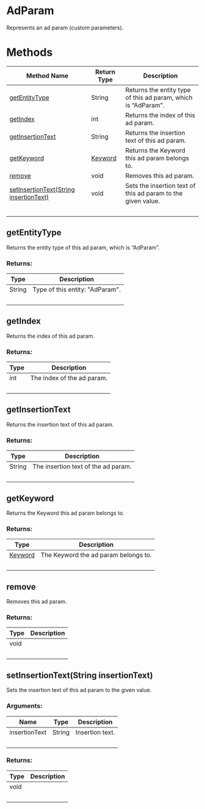 # AdParam
Represents an ad param (custom parameters). 

# Methods
|Method Name|Return Type|Description|
|-|-|-
[getEntityType](#getentitytype)|String|Returns the entity type of this ad param, which is “AdParam”.<br />
[getIndex](#getindex)|int|Returns the index of this ad param.<br />
[getInsertionText](#getinsertiontext)|String|Returns the insertion text of this ad param.<br />
[getKeyword](#getkeyword)|[Keyword](./Keyword)|Returns the Keyword this ad param belongs to.<br />
[remove](#remove)|void|Removes this ad param.<br />
[setInsertionText(String insertionText)](#setinsertiontext~string-insertiontext~)|void|Sets the insertion text of this ad param to the given value.<br />
&nbsp;|&nbsp;|&nbsp;

## <a name="getentitytype"></a>getEntityType
Returns the entity type of this ad param, which is “AdParam”.

### Returns:
|Type|Description|
|-|-
String|Type of this entity: "AdParam".
&nbsp;|&nbsp;
## <a name="getindex"></a>getIndex
Returns the index of this ad param.

### Returns:
|Type|Description|
|-|-
int|The index of the ad param.
&nbsp;|&nbsp;
## <a name="getinsertiontext"></a>getInsertionText
Returns the insertion text of this ad param.

### Returns:
|Type|Description|
|-|-
String|The insertion text of the ad param.
&nbsp;|&nbsp;
## <a name="getkeyword"></a>getKeyword
Returns the Keyword this ad param belongs to.

### Returns:
|Type|Description|
|-|-
[Keyword](./Keyword)|The Keyword the ad param belongs to.
&nbsp;|&nbsp;
## <a name="remove"></a>remove
Removes this ad param.

### Returns:
|Type|Description|
|-|-
void|
&nbsp;|&nbsp;
## <a name="setinsertiontext~string-insertiontext~"></a>setInsertionText(String insertionText)
Sets the insertion text of this ad param to the given value.

### Arguments:
|Name|Type|Description|
|-|-|-
insertionText|String|Insertion text.
&nbsp;|&nbsp;|&nbsp;
### Returns:
|Type|Description|
|-|-
void|
&nbsp;|&nbsp;
